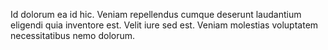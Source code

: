 Id dolorum ea id hic. Veniam repellendus cumque deserunt laudantium eligendi quia inventore est. Velit iure sed est. Veniam molestias voluptatem necessitatibus nemo dolorum.